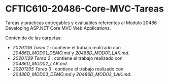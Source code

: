 # CFTIC610-20486-Core-MVC-Tareas
Tareas y prácticas entregables y evaluables referentes al Modulo 20486 Developing ASP.NET Core MVC Web Applications.

Contenido de las carpetas:

* *20201116 Tarea 1* : contiene el trabajo realizado con *20486D_MOD01_DEMO.md* y *20486D_MOD01_LAK.md*.
* *20201129 Tarea 2* : contiene el trabajo realizado con *20486D_MOD02_LAK.md*.
* *20201205 Tarea 3* : contiene el trabajo realizado con *20486D_MOD03_DEMO.md* y *20486D_MOD03_LAK.md*.

